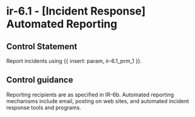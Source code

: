 # ir-6.1 - \[Incident Response\] Automated Reporting

## Control Statement

Report incidents using {{ insert: param, ir-6.1_prm_1 }}.

## Control guidance

Reporting recipients are as specified in IR-6b. Automated reporting mechanisms include email, posting on web sites, and automated incident response tools and programs.
